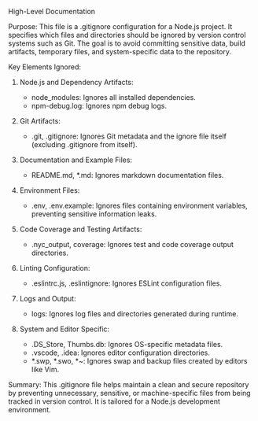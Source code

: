 High-Level Documentation

Purpose:
This file is a .gitignore configuration for a Node.js project. It specifies which files and directories should be ignored by version control systems such as Git. The goal is to avoid committing sensitive data, build artifacts, temporary files, and system-specific data to the repository.

Key Elements Ignored:

1. Node.js and Dependency Artifacts:
   - node_modules: Ignores all installed dependencies.
   - npm-debug.log: Ignores npm debug logs.

2. Git Artifacts:
   - .git, .gitignore: Ignores Git metadata and the ignore file itself (excluding .gitignore from itself).

3. Documentation and Example Files:
   - README.md, *.md: Ignores markdown documentation files.

4. Environment Files:
   - .env, .env.example: Ignores files containing environment variables, preventing sensitive information leaks.

5. Code Coverage and Testing Artifacts:
   - .nyc_output, coverage: Ignores test and code coverage output directories.

6. Linting Configuration:
   - .eslintrc.js, .eslintignore: Ignores ESLint configuration files.

7. Logs and Output:
   - logs: Ignores log files and directories generated during runtime.

8. System and Editor Specific:
   - .DS_Store, Thumbs.db: Ignores OS-specific metadata files.
   - .vscode, .idea: Ignores editor configuration directories.
   - *.swp, *.swo, *~: Ignores swap and backup files created by editors like Vim.

Summary:
This .gitignore file helps maintain a clean and secure repository by preventing unnecessary, sensitive, or machine-specific files from being tracked in version control. It is tailored for a Node.js development environment.